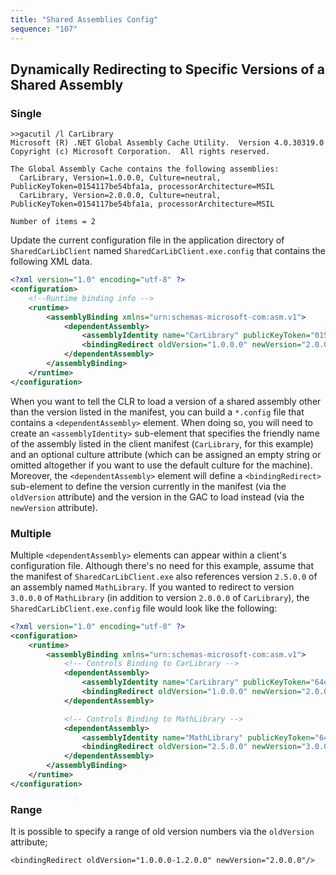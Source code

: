 ```yaml
---
title: "Shared Assemblies Config"
sequence: "107"
---
```


## Dynamically Redirecting to Specific Versions of a Shared Assembly



### Single

```text
>>gacutil /l CarLibrary
Microsoft (R) .NET Global Assembly Cache Utility.  Version 4.0.30319.0
Copyright (c) Microsoft Corporation.  All rights reserved.

The Global Assembly Cache contains the following assemblies:
  CarLibrary, Version=1.0.0.0, Culture=neutral, PublicKeyToken=0154117be54bfa1a, processorArchitecture=MSIL
  CarLibrary, Version=2.0.0.0, Culture=neutral, PublicKeyToken=0154117be54bfa1a, processorArchitecture=MSIL

Number of items = 2
```

Update the current configuration file in the application directory of `SharedCarLibClient` named
`SharedCarLibClient.exe.config` that contains the following XML data.

```xml
<?xml version="1.0" encoding="utf-8" ?>
<configuration>
    <!--Runtime binding info -->
    <runtime>
        <assemblyBinding xmlns="urn:schemas-microsoft-com:asm.v1">
            <dependentAssembly>
                <assemblyIdentity name="CarLibrary" publicKeyToken="0154117be54bfa1a" culture="neutral"/>
                <bindingRedirect oldVersion="1.0.0.0" newVersion="2.0.0.0"/>
            </dependentAssembly>
        </assemblyBinding>
    </runtime>
</configuration>
```

When you want to tell the CLR to load a version of a shared assembly other than the version listed in the manifest,
you can build a `*.config` file that contains a `<dependentAssembly>` element.
When doing so, you will need to create an `<assemblyIdentity>` sub-element
that specifies the friendly name of the assembly listed in the client manifest (`CarLibrary`, for this example) and
an optional culture attribute
(which can be assigned an empty string or omitted altogether if you want to use the default culture for the machine).
Moreover, the `<dependentAssembly>` element will define a `<bindingRedirect>` sub-element to define the
version currently in the manifest (via the `oldVersion` attribute) and the version in the GAC to load instead
(via the `newVersion` attribute).

### Multiple

Multiple `<dependentAssembly>` elements can appear within a client's configuration file.
Although there's no need for this example, assume that the manifest of `SharedCarLibClient.exe`
also references version `2.5.0.0` of an assembly named `MathLibrary`.
If you wanted to redirect to version `3.0.0.0` of `MathLibrary`
(in addition to version `2.0.0.0` of `CarLibrary`),
the `SharedCarLibClient.exe.config` file would look like the following:

```xml
<?xml version="1.0" encoding="utf-8" ?>
<configuration>
    <runtime>
        <assemblyBinding xmlns="urn:schemas-microsoft-com:asm.v1">
            <!-- Controls Binding to CarLibrary -->
            <dependentAssembly>
                <assemblyIdentity name="CarLibrary" publicKeyToken="64ee9364749d8328" culture=""/>
                <bindingRedirect oldVersion="1.0.0.0" newVersion="2.0.0.0"/>
            </dependentAssembly>

            <!-- Controls Binding to MathLibrary -->
            <dependentAssembly>
                <assemblyIdentity name="MathLibrary" publicKeyToken="64ee9364749d8328" culture=""/>
                <bindingRedirect oldVersion="2.5.0.0" newVersion="3.0.0.0"/>
            </dependentAssembly>
        </assemblyBinding>
    </runtime>
</configuration>
```

### Range

It is possible to specify a range of old version numbers via the `oldVersion` attribute;

```text
<bindingRedirect oldVersion="1.0.0.0-1.2.0.0" newVersion="2.0.0.0"/>
```


